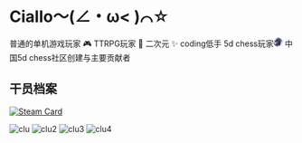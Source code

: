 

  # Ciallo～(∠・ω< )⌒☆  
  普通的单机游戏玩家 🎮 TTRPG玩家 🐉 二次元 ✨ coding低手
  5d chess玩家![5dc](https://github.com/NKID00/chess-in-5d-stripped/blob/stripped/public/favicon-16x16.png?raw=true) 中国5d chess社区创建与主要贡献者  
  ## 干员档案
  [![Steam Card](https://cardv.yuy1n.io/card/76561198096596154/dark,badge,group,games,badges,screenshots)](https://steamcommunity.com/profiles/76561198096596154)  
  
  ![clu](https://media.prts.wiki/6/6f/%E8%9A%80%E5%88%BB%E7%AB%A0_%E5%8F%AF%E9%9C%B2%E5%B8%8C%E5%B0%94%E5%B0%8F%E5%A5%96%E7%AB%A0%C2%B7%CE%B2.png)
  ![clu2](https://media.prts.wiki/6/60/%E8%9A%80%E5%88%BB%E7%AB%A0_%E5%8F%AF%E9%9C%B2%E5%B8%8C%E5%B0%94%E5%B0%8F%E5%A5%96%E7%AB%A0.png)
  ![clu3](https://media.prts.wiki/d/d5/%E8%9A%80%E5%88%BB%E7%AB%A0_%E5%8F%AF%E9%9C%B2%E5%B8%8C%E5%B0%94%E5%B0%8F%E5%A5%96%E7%AB%A0%C2%B7%CE%B3.png)
  ![clu4]( https://media.prts.wiki/d/d2/%E8%9A%80%E5%88%BB%E7%AB%A0_%E5%8F%AF%E9%9C%B2%E5%B8%8C%E5%B0%94%E5%B0%8F%E5%A5%96%E7%AB%A0%C2%B7%CE%B4.png)  
